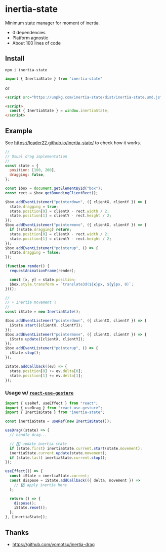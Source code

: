 # inertia-state

Minimum state manager for moment of inertia.

- 0 dependencies
- Platform agnostic
- About 100 lines of code

## Install

```
npm i inertia-state
```
```js
import { InertiaState } from "inertia-state"
```

or

```html
<script src="https://unpkg.com/inertia-state/dist/inertia-state.umd.js"></script>
```
```html
<script>
  const { InertiaState } = window.inertiaState;
</script>
```

## Example

See https://leader22.github.io/inertia-state/ to check how it works.

```js
//
// Usual drag implementation
//
const state = {
  position: [100, 200],
  dragging: false,
};

const $box = document.getElementById("box");
const rect = $box.getBoundingClientRect();

$box.addEventListener("pointerdown", ({ clientX, clientY }) => {
  state.dragging = true;
  state.position[0] = clientX - rect.width / 2;
  state.position[1] = clientY - rect.height / 2;
});
$box.addEventListener("pointermove", ({ clientX, clientY }) => {
  if (!state.dragging) return;
  state.position[0] = clientX - rect.width / 2;
  state.position[1] = clientY - rect.height / 2;
});
$box.addEventListener("pointerup", () => {
  state.dragging = false;
});

(function render() {
  requestAnimationFrame(render);

  const [x, y] = state.position;
  $box.style.transform = `translate3d(${x}px, ${y}px, 0)`;
})();

//
// + Inertia movement 🙌
//
const iState = new InertiaState();

$box.addEventListener("pointerdown", ({ clientX, clientY }) => {
  iState.start([clientX, clientY]);
});
$box.addEventListener("pointermove", ({ clientX, clientY }) => {
  iState.update([clientX, clientY]);
});
$box.addEventListener("pointerup", () => {
  iState.stop();
});

iState.addCallback((ev) => {
  state.position[0] += ev.delta[0];
  state.position[1] += ev.delta[1];
});
```

### Usage w/ [`react-use-gesture`](https://github.com/pmndrs/react-use-gesture)

```js
import { useRef, useEffect } from "react";
import { useDrag } from "react-use-gesture";
import { InertiaState } from "inertia-state";

const inertiaState = useRef(new InertiaState());

useDrag((state) => {
  // handle drag...

  // 1️⃣ update inertia state
  if (state.first) inertiaState.current.start(state.movement);
  inertiaState.current.update(state.movement);
  if (state.last) inertiaState.current.stop();
});

useEffect(() => {
  const iState = inertiaState.current;
  const dispose = iState.addCallback(({ delta, movement }) =>
    // 2️⃣ apply inertia here
  );

  return () => {
    dispose();
    iState.reset();
  };
}, [inertiaState]);
```

## Thanks

- https://github.com/yomotsu/inertia-drag
